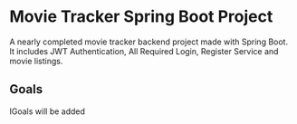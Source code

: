 # Movie Tracker Spring Boot Project

A nearly completed movie tracker backend project made with Spring Boot. It includes JWT Authentication, All Required Login, Register Service and movie listings.

## Goals

IGoals will be added